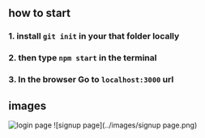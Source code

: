 ## how to start

### 1. install `git init` in your that folder locally
### 2. then type `npm start` in the terminal
### 3. In the browser Go to `localhost:3000` url


## images

![login page](../images/login-page.png)
![signup page](../images/signup page.png)
